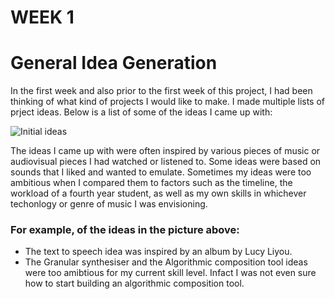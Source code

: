 # WEEK 1
# General Idea Generation

In the first week and also prior to the first week of this project, I had been thinking of what kind of projects I would like to make. I made multiple lists of prject ideas. 
Below is a list of some of the ideas I came up with: 

![Initial ideas](https://github.com/2504822K/mysonicartsdocumentation.io/assets/145678268/e38e4f79-7490-48b5-bd05-560e656d6254)

The ideas I came up with were often inspired by various pieces of music or audiovisual pieces I had watched or listened to. Some ideas were based on sounds that I liked and wanted to emulate. 
Sometimes my ideas were too ambitious when I compared them to factors such as the timeline, the workload of a fourth year student, as well as my own skills in whichever techonlogy or genre of music I was envisioning. 

### For example, of the ideas in the picture above: 
- The text to speech idea was inspired by an album by Lucy Liyou.
- The Granular synthesiser and the Algorithmic composition tool ideas were too amibtious for my current skill level. Infact I was not even sure how to start building an algorithmic composition tool.  

